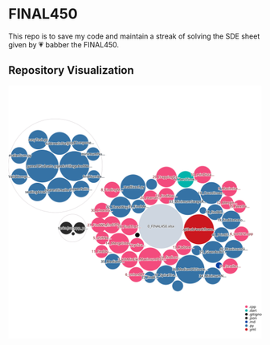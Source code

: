 # FINAL450

This repo is to save my code and maintain a streak of solving the SDE sheet given by 💗 babber the FINAL450.

## Repository Visualization

![Repository Visualization](./repo.svg)

